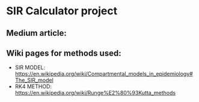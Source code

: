# SIR Calculator project

## Medium article: 

## Wiki pages for methods used:
* SIR MODEL: https://en.wikipedia.org/wiki/Compartmental_models_in_epidemiology#The_SIR_model
* RK4 METHOD: https://en.wikipedia.org/wiki/Runge%E2%80%93Kutta_methods
